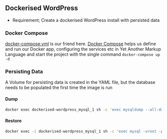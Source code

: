 
## Dockerised WordPress

- Requirement; Create a dockerised WordPress install with persisted data

### Docker Compose

[docker-compose.yml](./docker-compose.yml) is our friend here. [Docker Compose](https://docs.docker.com/compose) helps us define and run our Docker app, configuring the services etc in Yet Another Markup Language and start the project with the single command `docker-compose up -d`

### Persisting Data

A Volume for persisting data is created in the YAML file, but the database needs to be populated the first time the image is run


#### Dump
```bash
docker exec dockerised-wordpress_mysql_1 sh -c 'exec mysqldump --all-databases -uroot -p"$MYSQL_ROOT_PASSWORD"' > wp-content/all-databases.sql
```

#### Restore
```bash
docker exec -i dockerised-wordpress_mysql_1 sh -c 'exec mysql -uroot -p"$MYSQL_ROOT_PASSWORD"' < wordpress/database.sql
```
